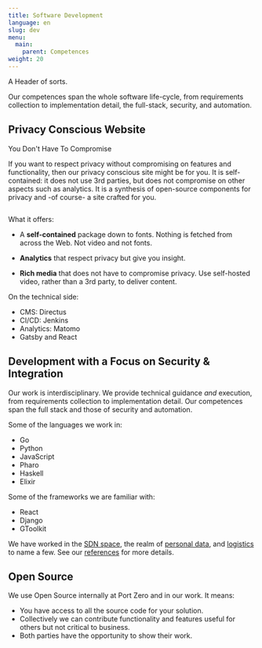 ```yaml
---
title: Software Development
language: en
slug: dev
menu:
  main:
    parent: Competences
weight: 20
---
```


<p class="lead">
   A Header of sorts.
</p>

Our competences span the whole software life-cycle, from requirements collection to implementation detail, the full-stack, security, and automation.

## Privacy Conscious Website

You Don't Have To Compromise

If you want to respect privacy without compromising on features and functionality, then our privacy conscious site might be for you.
It is self-contained: it does not use 3rd parties, but does not compromise on other aspects such as analytics.
It is a synthesis of open-source components for privacy and -of course- a site crafted for you.

![]()

What it offers:

- A **self-contained** package down to fonts.
Nothing is fetched from across the Web.
Not video and not fonts.

- **Analytics** that respect privacy but give you insight.

- **Rich media** that does not have to compromise privacy.
Use self-hosted video, rather than a 3rd party, to deliver content.

On the technical side:

- CMS: Directus
- CI/CD: Jenkins
- Analytics: Matomo
- Gatsby and React

## Development with a Focus on Security & Integration

Our work is interdisciplinary.
We provide technical guidance _and_ execution, from requirements collection to implementation detail.
Our competences span the full stack and those of security and automation.

Some of the languages we work in:

- Go
- Python
- JavaScript
- Pharo
- Haskell
- Elixir

Some of the frameworks we are familiar with:

- React
- Django
- GToolkit

We have worked in the [SDN space](/references/wobcom), the realm of [personal data](/references/polypoly), and [logistics](/references/saloodo) to name a few.
See our [references](/references) for more details.

## Open Source

We use Open Source internally at Port Zero and in our work.
It means:

- You have access to all the source code for your solution.
- Collectively we can contribute functionality and features useful for others but not critical to business.
- Both parties have the opportunity to show their work.